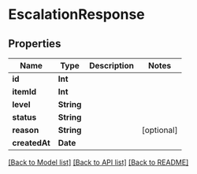 # EscalationResponse

## Properties
Name | Type | Description | Notes
------------ | ------------- | ------------- | -------------
**id** | **Int** |  | 
**itemId** | **Int** |  | 
**level** | **String** |  | 
**status** | **String** |  | 
**reason** | **String** |  | [optional] 
**createdAt** | **Date** |  | 

[[Back to Model list]](../README.md#documentation-for-models) [[Back to API list]](../README.md#documentation-for-api-endpoints) [[Back to README]](../README.md)


